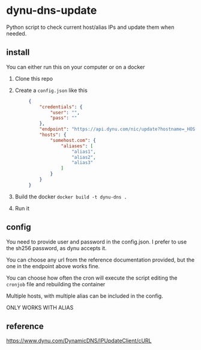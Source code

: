 # dynu-dns-update

Python script to check current host/alias IPs and update them when needed.

## install

You can either run this on your computer or on a docker

1. Clone this repo
2. Create a `config.json` like this

   ``` json
        {
            "credentials": {
                "user": "",
                "pass": ""
            },
            "endpoint": "https://api.dynu.com/nic/update?hostname=_HOSTNAME_&alias=_ALIAS_&myip=_CURRENT_IP_",
            "hosts": {
                "somehost.com": {
                    "aliases": [
                        "alias1",
                        "alias2",
                        "alias3"
                    ]
                }
            }
        }
   ```
3. Build the docker `docker build -t dynu-dns .`
4. Run it

## config

You need to provide user and password in the config.json. I prefer to use the sh256 password, as dynu accepts it.

You can choose any url from the reference documentation provided, but the one in the endpoint above works fine.

You can choose how often the cron will execute the script editing the `cronjob` file and rebuilding the container

Multiple hosts, with multiple alias can be included in the config.

ONLY WORKS WITH ALIAS

## reference

https://www.dynu.com/DynamicDNS/IPUpdateClient/cURL
